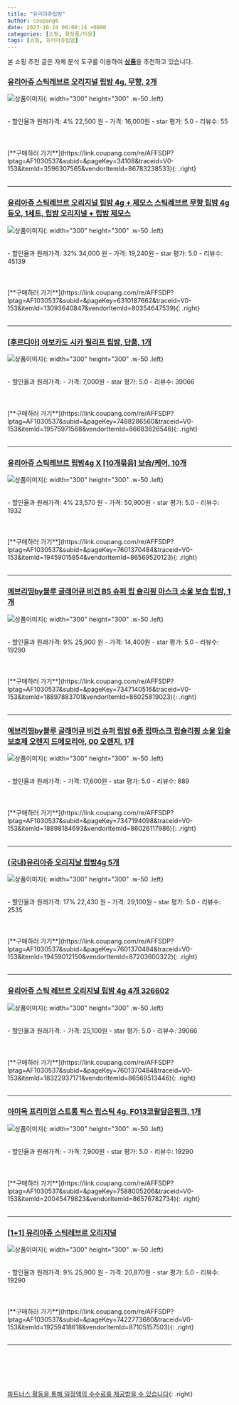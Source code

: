 ```yaml
---
title: "유리아쥬립밤"
author: coupang6
date: 2023-10-24 00:00:14 +0800
categories: [쇼핑, 화장품/미용]
tags: [쇼핑, 유리아쥬립밤]
---
```


본 쇼핑 추천 글은 자체 분석 도구를 이용하여 [**상품**](https://link.coupang.com/a/bao1ui)을 추천하고 있습니다.

### [유리아쥬 스틱레브르 오리지널 립밤 4g, 무향, 2개](https://link.coupang.com/re/AFFSDP?lptag=AF1030537&subid=&pageKey=34108&traceid=V0-153&itemId=3596307565&vendorItemId=86783238533)

![상품이미지](https://thumbnail10.coupangcdn.com/thumbnails/remote/230x230ex/image/vendor_inventory/7b64/0806754e6f865bec1945383ffa18220a113e8436dcf64a39d1d0373b15a0.jpg){: width="300" height="300" .w-50 .left}


<br>
- 할인율과 원래가격: 4%  22,500   원
- 가격: 16,000원
- star 평가: 5.0
- 리뷰수: 55
<br>
<br>
<br>
<br>
[**구매하러 가기**](https://link.coupang.com/re/AFFSDP?lptag=AF1030537&subid=&pageKey=34108&traceid=V0-153&itemId=3596307565&vendorItemId=86783238533){: .right}
<br>
<br>

---

### [유리아쥬 스틱레브르 오리지널 립밤 4g + 제모스 스틱레브르 무향 립밤 4g 듀오, 1세트, 립밤 오리지널 + 립밤 제모스](https://link.coupang.com/re/AFFSDP?lptag=AF1030537&subid=&pageKey=6310187662&traceid=V0-153&itemId=13093640847&vendorItemId=80354647539)

![상품이미지](https://thumbnail9.coupangcdn.com/thumbnails/remote/230x230ex/image/retail/images/1839517209459528-98758c66-2165-4486-b50b-acca8af6fc83.jpg){: width="300" height="300" .w-50 .left}


<br>
- 할인율과 원래가격: 32%  34,000   원
- 가격: 19,240원
- star 평가: 5.0
- 리뷰수: 45139
<br>
<br>
<br>
<br>
[**구매하러 가기**](https://link.coupang.com/re/AFFSDP?lptag=AF1030537&subid=&pageKey=6310187662&traceid=V0-153&itemId=13093640847&vendorItemId=80354647539){: .right}
<br>
<br>

---

### [[후르디아] 아보카도 시카 릴리프 립밤, 단품, 1개](https://link.coupang.com/re/AFFSDP?lptag=AF1030537&subid=&pageKey=7488286560&traceid=V0-153&itemId=19575971568&vendorItemId=86683626546)

![상품이미지](https://thumbnail10.coupangcdn.com/thumbnails/remote/230x230ex/image/vendor_inventory/3c6c/39ba3230ad4a4ba90f93eb38d4b16309fa8eeb7c5eb0d86b8f8f92f53a8c.jpg){: width="300" height="300" .w-50 .left}


<br>
- 할인율과 원래가격: 
- 가격: 7,000원
- star 평가: 5.0
- 리뷰수: 39066
<br>
<br>
<br>
<br>
[**구매하러 가기**](https://link.coupang.com/re/AFFSDP?lptag=AF1030537&subid=&pageKey=7488286560&traceid=V0-153&itemId=19575971568&vendorItemId=86683626546){: .right}
<br>
<br>

---

### [유리아쥬 스틱레브르 립밤4g X [10개묶음] 보습/케어, 10개](https://link.coupang.com/re/AFFSDP?lptag=AF1030537&subid=&pageKey=7601370484&traceid=V0-153&itemId=19459015854&vendorItemId=86569520123)

![상품이미지](https://thumbnail7.coupangcdn.com/thumbnails/remote/230x230ex/image/vendor_inventory/78c6/46eadaccdd59d008db2deec80ad6b69981e9eedc63d144cf86dd35703758.jpg){: width="300" height="300" .w-50 .left}


<br>
- 할인율과 원래가격: 4%  23,570   원
- 가격: 50,900원
- star 평가: 5.0
- 리뷰수: 1932
<br>
<br>
<br>
<br>
[**구매하러 가기**](https://link.coupang.com/re/AFFSDP?lptag=AF1030537&subid=&pageKey=7601370484&traceid=V0-153&itemId=19459015854&vendorItemId=86569520123){: .right}
<br>
<br>

---

### [에브리띵by블루 글래머큐 비건 B5 슈퍼 립 슬리핑 마스크 소울 보습 립밤, 1개](https://link.coupang.com/re/AFFSDP?lptag=AF1030537&subid=&pageKey=7347140516&traceid=V0-153&itemId=18897883701&vendorItemId=86025819023)

![상품이미지](https://thumbnail10.coupangcdn.com/thumbnails/remote/230x230ex/image/vendor_inventory/01c5/d2525f4fa116f3fea02292b1fa7a5ca5aefd50d866423f9a2cb1663af3ea.jpg){: width="300" height="300" .w-50 .left}


<br>
- 할인율과 원래가격: 9%  25,900   원
- 가격: 14,400원
- star 평가: 5.0
- 리뷰수: 19290
<br>
<br>
<br>
<br>
[**구매하러 가기**](https://link.coupang.com/re/AFFSDP?lptag=AF1030537&subid=&pageKey=7347140516&traceid=V0-153&itemId=18897883701&vendorItemId=86025819023){: .right}
<br>
<br>

---

### [에브리띵by블루 글래머큐 비건 슈퍼 립밤 6종 립마스크 립슬리핑 소울 입술보호제 오렌지 드메모리아, 00 오렌지, 1개](https://link.coupang.com/re/AFFSDP?lptag=AF1030537&subid=&pageKey=7347194098&traceid=V0-153&itemId=18898184693&vendorItemId=86026117986)

![상품이미지](https://thumbnail10.coupangcdn.com/thumbnails/remote/230x230ex/image/vendor_inventory/9d94/83c887c97bd05323e8961a5863cd4804bbfb9f9b60ec533191166bd20863.jpg){: width="300" height="300" .w-50 .left}


<br>
- 할인율과 원래가격: 
- 가격: 17,600원
- star 평가: 5.0
- 리뷰수: 889
<br>
<br>
<br>
<br>
[**구매하러 가기**](https://link.coupang.com/re/AFFSDP?lptag=AF1030537&subid=&pageKey=7347194098&traceid=V0-153&itemId=18898184693&vendorItemId=86026117986){: .right}
<br>
<br>

---

### [(국내)유리아쥬 오리지날 립밤4g 5개](https://link.coupang.com/re/AFFSDP?lptag=AF1030537&subid=&pageKey=7601370484&traceid=V0-153&itemId=19459012150&vendorItemId=87203600322)

![상품이미지](https://thumbnail6.coupangcdn.com/thumbnails/remote/230x230ex/image/vendor_inventory/7971/04098281ca91cde77c593abb8fdd6e0af57f85d39d56136c03148a5fd6e1.jpg){: width="300" height="300" .w-50 .left}


<br>
- 할인율과 원래가격: 17%  22,430   원
- 가격: 29,100원
- star 평가: 5.0
- 리뷰수: 2535
<br>
<br>
<br>
<br>
[**구매하러 가기**](https://link.coupang.com/re/AFFSDP?lptag=AF1030537&subid=&pageKey=7601370484&traceid=V0-153&itemId=19459012150&vendorItemId=87203600322){: .right}
<br>
<br>

---

### [유리아쥬 스틱 레브르 오리지널 립밤 4g 4개 326602](https://link.coupang.com/re/AFFSDP?lptag=AF1030537&subid=&pageKey=7601370484&traceid=V0-153&itemId=18322937171&vendorItemId=86569513446)

![상품이미지](https://thumbnail7.coupangcdn.com/thumbnails/remote/230x230ex/image/vendor_inventory/7b8d/6e0528b0b7861636f9a3fb85acae559e31b8e01f9a471424e7335d56e880.jpg){: width="300" height="300" .w-50 .left}


<br>
- 할인율과 원래가격: 
- 가격: 25,100원
- star 평가: 5.0
- 리뷰수: 39066
<br>
<br>
<br>
<br>
[**구매하러 가기**](https://link.coupang.com/re/AFFSDP?lptag=AF1030537&subid=&pageKey=7601370484&traceid=V0-153&itemId=18322937171&vendorItemId=86569513446){: .right}
<br>
<br>

---

### [아미옥 프리미엄 스트롱 픽스 립스틱 4g, F013코랄담은핑크, 1개](https://link.coupang.com/re/AFFSDP?lptag=AF1030537&subid=&pageKey=7588005206&traceid=V0-153&itemId=20045479823&vendorItemId=86576782734)

![상품이미지](https://thumbnail6.coupangcdn.com/thumbnails/remote/230x230ex/image/vendor_inventory/1a37/67fb51a95f8c6817b8f41aec48776ff39dbcb597678ded99469c71b661b4.jpg){: width="300" height="300" .w-50 .left}


<br>
- 할인율과 원래가격: 
- 가격: 7,900원
- star 평가: 5.0
- 리뷰수: 19290
<br>
<br>
<br>
<br>
[**구매하러 가기**](https://link.coupang.com/re/AFFSDP?lptag=AF1030537&subid=&pageKey=7588005206&traceid=V0-153&itemId=20045479823&vendorItemId=86576782734){: .right}
<br>
<br>

---

### [[1+1] 유리아쥬 스틱레브르 오리지널](https://link.coupang.com/re/AFFSDP?lptag=AF1030537&subid=&pageKey=7422773680&traceid=V0-153&itemId=19259418618&vendorItemId=87105157503)

![상품이미지](https://thumbnail8.coupangcdn.com/thumbnails/remote/230x230ex/image/vendor_inventory/417c/b9ca7cae348ac0d066f03382e748860c7f918c9ed9d5a864ce9ec212c37f.png){: width="300" height="300" .w-50 .left}


<br>
- 할인율과 원래가격: 9%  25,900   원
- 가격: 20,870원
- star 평가: 5.0
- 리뷰수: 19290
<br>
<br>
<br>
<br>
[**구매하러 가기**](https://link.coupang.com/re/AFFSDP?lptag=AF1030537&subid=&pageKey=7422773680&traceid=V0-153&itemId=19259418618&vendorItemId=87105157503){: .right}
<br>
<br>

---
<br><br><br><br><br> [파트너스 활동을 통해 일정액의 수수료를 제공받을 수 있습니다](https://link.coupang.com/a/bao1ui){: .right}